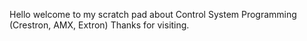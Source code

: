 Hello welcome to my scratch pad about Control System Programming (Crestron, AMX, Extron)
Thanks for visiting.
